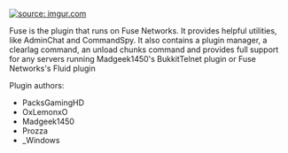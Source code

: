 <a href="http://imgur.com/RjIhzxV"><img src="http://i.imgur.com/RjIhzxV.png" title="source: imgur.com" /></a>

Fuse is the plugin that runs on Fuse Networks. It provides helpful utilities, like AdminChat and CommandSpy.
It also contains a plugin manager, a clearlag command, an unload chunks command and provides full support for any servers running Madgeek1450's BukkitTelnet plugin or Fuse Networks's Fluid plugin

Plugin authors:
- PacksGamingHD
- OxLemonxO
- Madgeek1450
- Prozza
- _Windows